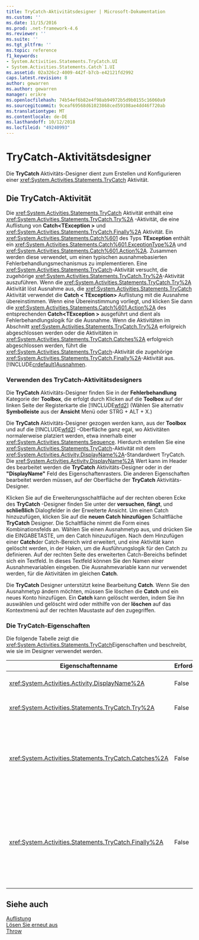 ```yaml
---
title: TryCatch-Aktivitätsdesigner | Microsoft-Dokumentation
ms.custom: ''
ms.date: 11/15/2016
ms.prod: .net-framework-4.6
ms.reviewer: ''
ms.suite: ''
ms.tgt_pltfrm: ''
ms.topic: reference
f1_keywords:
- System.Activities.Statements.TryCatch.UI
- System.Activities.Statements.Catch`1.UI
ms.assetid: 02a326c2-4009-442f-b7cb-e42121fd2992
caps.latest.revision: 8
author: gewarren
ms.author: gewarren
manager: erikre
ms.openlocfilehash: 74b54ef6b82e4f98ab94972b5d9b0155c16060a9
ms.sourcegitcommit: 9ceaf69568d61023868ced59108ae4dd46f720ab
ms.translationtype: MT
ms.contentlocale: de-DE
ms.lasthandoff: 10/12/2018
ms.locfileid: "49240993"
---
```

# <a name="trycatch-activity-designer"></a>TryCatch-Aktivitätsdesigner
Die **TryCatch** Aktivitäts-Designer dient zum Erstellen und Konfigurieren einer <xref:System.Activities.Statements.TryCatch> Aktivität.  
  
## <a name="the-trycatch-activity"></a>Die TryCatch-Aktivität  
 Die <xref:System.Activities.Statements.TryCatch> Aktivität enthält eine <xref:System.Activities.Statements.TryCatch.Try%2A> -Aktivität, die eine Auflistung von **Catch\<TException >** und <xref:System.Activities.Statements.TryCatch.Finally%2A> Aktivität. Ein <xref:System.Activities.Statements.Catch%601> des Typs **TException** enthält ein <xref:System.Activities.Statements.Catch%601.ExceptionType%2A> und <xref:System.Activities.Statements.Catch%601.Action%2A>. Zusammen werden diese verwendet, um einen typischen ausnahmebasierten Fehlerbehandlungsmechanismus zu implementieren. Eine <xref:System.Activities.Statements.TryCatch>-Aktivität versucht, die zugehörige <xref:System.Activities.Statements.TryCatch.Try%2A>-Aktivität auszuführen. Wenn die <xref:System.Activities.Statements.TryCatch.Try%2A> Aktivität löst Ausnahme aus, die <xref:System.Activities.Statements.TryCatch> Aktivität verwendet die **Catch < TException\>**  Auflistung mit die Ausnahme übereinstimmen. Wenn eine Übereinstimmung vorliegt, und klicken Sie dann die <xref:System.Activities.Statements.Catch%601.Action%2A> des entsprechenden **Catch\<TException >** ausgeführt und dient als Fehlerbehandlungslogik für die Ausnahme. Wenn die Aktivitäten im Abschnitt <xref:System.Activities.Statements.TryCatch.Try%2A> erfolgreich abgeschlossen werden oder die Aktivitäten in <xref:System.Activities.Statements.TryCatch.Catches%2A> erfolgreich abgeschlossen werden, führt die <xref:System.Activities.Statements.TryCatch>-Aktivität die zugehörige <xref:System.Activities.Statements.TryCatch.Finally%2A>-Aktivität aus. [!INCLUDE[crdefault](../includes/crdefault-md.md)][Ausnahmen](http://msdn.microsoft.com/library/065205cc-52dd-4f30-9578-b17d8d113136).  
  
### <a name="using-the-trycatch-activity-designer"></a>Verwenden des TryCatch-Aktivitätsdesigners  
 Die **TryCatch** Aktivitäts-Designer finden Sie in der **Fehlerbehandlung** Kategorie der **Toolbox**, die erfolgt durch Klicken auf die **Toolbox** auf der linken Seite der Registerkarte die [!INCLUDE[wfd2](../includes/wfd2-md.md)] (Wählen Sie alternativ **Symbolleiste** aus der **Ansicht** Menü oder STRG + ALT + X.)  
  
 Die **TryCatch** Aktivitäts-Designer gezogen werden kann, aus der **Toolbox** und auf die [!INCLUDE[wfd2](../includes/wfd2-md.md)] -Oberfläche ganz egal, wo Aktivitäten normalerweise platziert werden, etwa innerhalb einer <xref:System.Activities.Statements.Sequence>. Hierdurch erstellen Sie eine <xref:System.Activities.Statements.TryCatch>-Aktivität mit dem <xref:System.Activities.Activity.DisplayName%2A>-Standardwert TryCatch. Die <xref:System.Activities.Activity.DisplayName%2A> Wert kann im Header des bearbeitet werden die **TryCatch** Aktivitäts-Designer oder in der **"DisplayName"** Feld des Eigenschaftenrasters. Die anderen Eigenschaften bearbeitet werden müssen, auf der Oberfläche der **TryCatch** Aktivitäts-Designer.  
  
 Klicken Sie auf die Erweiterungsschaltfläche auf der rechten oberen Ecke des **TryCatch** -Designer finden Sie unter der **versuchen**, **fängt**, und **schließlich** Dialogfelder in der Erweiterte Ansicht. Um einen Catch hinzuzufügen, klicken Sie auf die **neuen Catch hinzufügen** Schaltfläche **TryCatch** Designer. Die Schaltfläche nimmt die Form eines Kombinationsfelds an. Wählen Sie einen Ausnahmetyp aus, und drücken Sie die EINGABETASTE, um den Catch hinzuzufügen. Nach dem Hinzufügen einer **Catch**der Catch-Bereich wird erweitert, und eine Aktivität kann gelöscht werden, in der Haken, um die Ausführungslogik für den Catch zu definieren. Auf der rechten Seite des erweiterten Catch-Bereichs befindet sich ein Textfeld. In dieses Textfeld können Sie den Namen einer Ausnahmevariablen eingeben. Die Ausnahmevariable kann nur verwendet werden, für die Aktivitäten im gleichen **Catch**.  
  
 Die **TryCatch** Designer unterstützt keine Bearbeitung **Catch**. Wenn Sie den Ausnahmetyp ändern möchten, müssen Sie löschen die **Catch** und ein neues Konto hinzufügen. Ein **Catch** kann gelöscht werden, indem Sie ihn auswählen und gelöscht wird oder mithilfe von der **löschen** auf das Kontextmenü auf der rechten Maustaste auf den zugegriffen.  
  
### <a name="the-trycatch-properties"></a>Die TryCatch-Eigenschaften  
 Die folgende Tabelle zeigt die <xref:System.Activities.Statements.TryCatch>Eigenschaften und beschreibt, wie sie im Designer verwendet werden.  
  
|Eigenschaftenname|Erforderlich|Verwendung|  
|-------------------|--------------|-----------|  
|<xref:System.Activities.Activity.DisplayName%2A>|False|Gibt den optionalen Anzeigenamen der <xref:System.Activities.Statements.TryCatch>-Aktivität an. Der Standardwert ist TryCatch.|  
|<xref:System.Activities.Statements.TryCatch.Try%2A>|False|Die Aktivität wird erstmalig ausgeführt wird, wenn <xref:System.Activities.Statements.TryCatch> ausgeführt wird.|  
|<xref:System.Activities.Statements.TryCatch.Catches%2A>|False|Die Auflistung der **Catch** Elemente, wenn überprüft werden die <xref:System.Activities.Statements.TryCatch.Try%2A> Aktivität löst eine Ausnahme aus.<br /><br /> Sie müssen mindestens eine Aktivität in der <xref:System.Activities.Statements.TryCatch.Catches%2A>-Auflistung oder eine Aktivität im <xref:System.Activities.Statements.TryCatch.Finally%2A>-Block hinzufügen.|  
|<xref:System.Activities.Statements.TryCatch.Finally%2A>|False|Die Aktivität, die ausgeführt werden soll, wenn die Ausführung von <xref:System.Activities.Statements.TryCatch.Try%2A> und aller erforderlichen Aktivitäten in der <xref:System.Activities.Statements.TryCatch.Catches%2A>-Auflistung abgeschlossen wurde.<br /><br /> Sie müssen mindestens eine Aktivität in der <xref:System.Activities.Statements.TryCatch.Catches%2A>-Auflistung oder eine Aktivität im <xref:System.Activities.Statements.TryCatch.Finally%2A>-Block hinzufügen.|  
  
## <a name="see-also"></a>Siehe auch  
 [Auflistung](../workflow-designer/collection-activity-designers.md)   
 [Lösen Sie erneut aus](../workflow-designer/rethrow-activity-designer.md)   
 [Throw](../workflow-designer/throw-activity-designer.md)